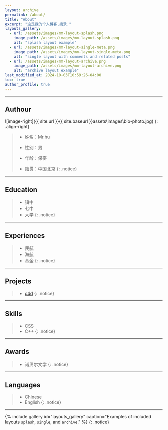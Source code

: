 ```yaml
---
layout: archive
permalink: /about/
title: "About"
excerpt: "这是我的个人博客,摘录."
layouts_gallery:
  - url: /assets/images/mm-layout-splash.png
    image_path: /assets/images/mm-layout-splash.png
    alt: "splash layout example"
  - url: /assets/images/mm-layout-single-meta.png
    image_path: /assets/images/mm-layout-single-meta.png
    alt: "single layout with comments and related posts"
  - url: /assets/images/mm-layout-archive.png
    image_path: /assets/images/mm-layout-archive.png
    alt: "archive layout example"
last_modified_at: 2024-10-03T10:59:26-04:00
toc: true
author_profile: true
---
```



***

## **Authour**

![image-right]({{ site.url }}{{ site.baseurl }}assets\images\bio-photo.jpg)
{: .align-right}

> - 姓名：Mr.hu
>
> - 性别：男
>
> - 年龄：保密
>
> - 籍贯：中国北京
{: .notice}

***

## **Education**

> - 镇中
> - 七中
> - 大学
{: .notice}

***

## **Experiences**

> - 民航
> - 海航
> - 基金
{: .notice}

***

## **Projects**

> - [c4d](https://github.com/anyohu/image/blob/main/anyo.jpg)
{: .notice}

***

## **Skills**

> - CSS
> - C++
{: .notice}

***

## **Awards**
> - 诺贝尔文学
{: .notice}

***

## **Languages**
>- Chinese
>- English
{: .notice}

***

{% include gallery id="layouts_gallery" caption="Examples of included layouts `splash`, `single`, and `archive`." %}
{: .notice}